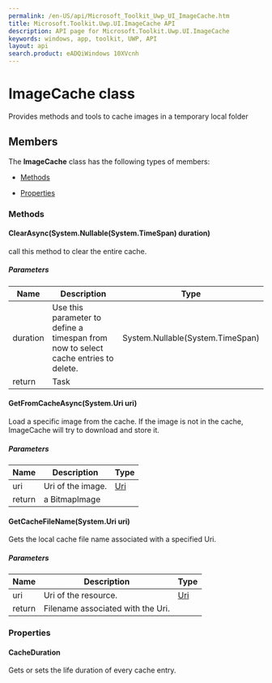 ```yaml
---
permalink: /en-US/api/Microsoft_Toolkit_Uwp_UI_ImageCache.htm
title: Microsoft.Toolkit.Uwp.UI.ImageCache API 
description: API page for Microsoft.Toolkit.Uwp.UI.ImageCache
keywords: windows, app, toolkit, UWP, API
layout: api
search.product: eADQiWindows 10XVcnh
---
```



# ImageCache class

Provides methods and tools to cache images in a temporary local folder

## Members

The **ImageCache** class has the following types of members:

* [Methods](#Methods)

* [Properties](#Properties)

### Methods

#### ClearAsync(System.Nullable(System.TimeSpan) duration)

call this method to clear the entire cache.

##### Parameters



| Name | Description | Type || --- | --- | --- || duration | Use this parameter to define a timespan from now to select cache entries to delete. | System.Nullable(System.TimeSpan) || return |Task |




#### GetFromCacheAsync(System.Uri uri)

Load a specific image from the cache. If the image is not in the cache, ImageCache will try to download and store it.

##### Parameters



| Name | Description | Type || --- | --- | --- || uri | Uri of the image. | [Uri](https://msdn.microsoft.com/library/windows/apps/System.Uri) || return |a BitmapImage |




#### GetCacheFileName(System.Uri uri)

Gets the local cache file name associated with a specified Uri.

##### Parameters



| Name | Description | Type || --- | --- | --- || uri | Uri of the resource. | [Uri](https://msdn.microsoft.com/library/windows/apps/System.Uri) || return |Filename associated with the Uri. |




### Properties

#### CacheDuration

Gets or sets the life duration of every cache entry.




